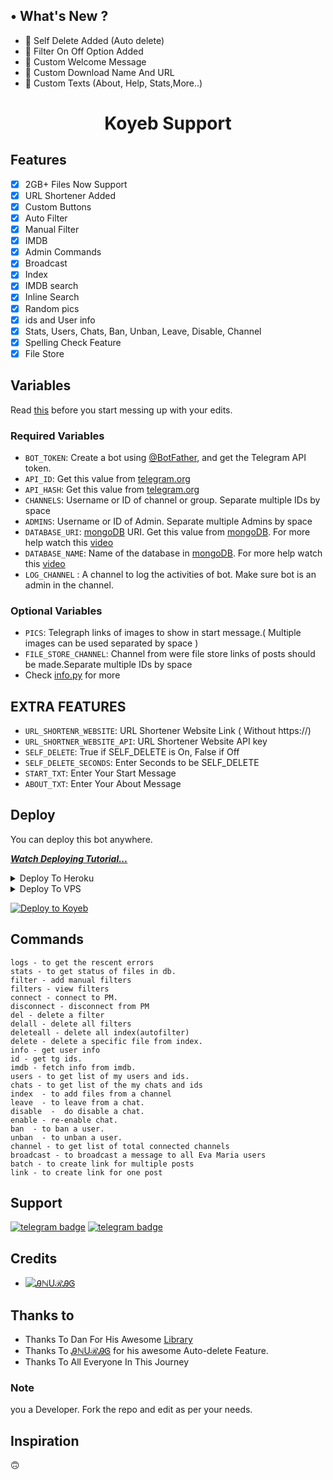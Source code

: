 ## • What's New ?

- 🔘 Self Delete Added (Auto delete)
- 🔘 Filter On Off Option Added
- 🔘 Custom Welcome Message
- 🔘 Custom Download Name And URL
- 🔘 Custom Texts (About, Help, Stats,More..)

<h1 align="center">
  <b>Koyeb Support</b>
</h1>


## Features

- [x] 2GB+ Files Now Support
- [x] URL Shortener Added
- [x] Custom Buttons
- [x] Auto Filter
- [x] Manual Filter
- [x] IMDB
- [x] Admin Commands
- [x] Broadcast
- [x] Index
- [x] IMDB search
- [x] Inline Search
- [x] Random pics
- [x] ids and User info 
- [x] Stats, Users, Chats, Ban, Unban, Leave, Disable, Channel
- [x] Spelling Check Feature
- [x] File Store
## Variables

Read [this](https://telegram.dog/sources_cods) before you start messing up with your edits.

### Required Variables
* `BOT_TOKEN`: Create a bot using [@BotFather](https://telegram.dog/BotFather), and get the Telegram API token.
* `API_ID`: Get this value from [telegram.org](https://my.telegram.org/apps)
* `API_HASH`: Get this value from [telegram.org](https://my.telegram.org/apps)
* `CHANNELS`: Username or ID of channel or group. Separate multiple IDs by space
* `ADMINS`: Username or ID of Admin. Separate multiple Admins by space
* `DATABASE_URI`: [mongoDB](https://www.mongodb.com) URI. Get this value from [mongoDB](https://www.mongodb.com). For more help watch this [video](https://youtu.be/h9QjSSmk5tw)
* `DATABASE_NAME`: Name of the database in [mongoDB](https://www.mongodb.com). For more help watch this [video](https://youtu.be/h9QjSSmk5tw)
* `LOG_CHANNEL` : A channel to log the activities of bot. Make sure bot is an admin in the channel.
### Optional Variables
* `PICS`: Telegraph links of images to show in start message.( Multiple images can be used separated by space )
* `FILE_STORE_CHANNEL`: Channel from were file store links of posts should be made.Separate multiple IDs by space
* Check [info.py](https://github.com/AM-ROBOTS/AdvAnurag/blob/main/info.py) for more
## EXTRA FEATURES
* `URL_SHORTENR_WEBSITE`: URL Shortener Website Link ( Without https://)
* `URL_SHORTNER_WEBSITE_API`: URL Shortener Website API key
* `SELF_DELETE`: True if SELF_DELETE is On, False if Off
* `SELF_DELETE_SECONDS`: Enter Seconds to be SELF_DELETE 
* `START_TXT`: Enter Your Start Message
* `ABOUT_TXT`: Enter Your About Message 


## Deploy
You can deploy this bot anywhere.

<i>**[Watch Deploying Tutorial...](https://youtu.be/RWs6sh8m2Uk)**</i>

<details><summary>Deploy To Heroku</summary>
<p>
<br>
<a href="https://heroku.com/deploy?template=https://github.com/greymattersbot/url-auto-delete-shortener-bot">
  <img src="https://www.herokucdn.com/deploy/button.svg" alt="Deploy">
</a>
</p>
</details>

<details><summary>Deploy To VPS</summary>
<p>
<pre>
git clone https://github.com/GreyMattersbot/url-auto-delete-shortener-bot
# Install Packages
pip3 install -U -r requirements.txt
Edit info.py with variables as given below then run bot
python3 bot.py
</pre>
</p>
</details>

[![Deploy to Koyeb](https://www.koyeb.com/static/images/deploy/button.svg)](https://app.koyeb.com/deploy?type=git&repository=github.com/leanardo7994/auto-filter-bot&branch=main&name=filterbot01)



## Commands
```
logs - to get the rescent errors
stats - to get status of files in db.
filter - add manual filters
filters - view filters
connect - connect to PM.
disconnect - disconnect from PM
del - delete a filter
delall - delete all filters
deleteall - delete all index(autofilter)
delete - delete a specific file from index.
info - get user info
id - get tg ids.
imdb - fetch info from imdb.
users - to get list of my users and ids.
chats - to get list of the my chats and ids 
index  - to add files from a channel
leave  - to leave from a chat.
disable  -  do disable a chat.
enable - re-enable chat.
ban  - to ban a user.
unban  - to unban a user.
channel - to get list of total connected channels
broadcast - to broadcast a message to all Eva Maria users
batch - to create link for multiple posts
link - to create link for one post
```
## Support
[![telegram badge](https://img.shields.io/badge/Telegram-Group-30302f?style=flat&logo=telegram)](https://t.me/greymatters_bots_discussion)
[![telegram badge](https://img.shields.io/badge/Telegram-Channel-30302f?style=flat&logo=telegram)](https://t.me/greymatter_bots)

## Credits 
* [![ᎯℕUℛᎯᎶ](https://img.shields.io/static/v1?label=EvaMaria&message=devs&color=critical)](https://telegram.dog/sources_cods)


## Thanks to 
 - Thanks To Dan For His Awesome [Library](https://github.com/pyrogram/pyrogram)
 - Thanks To [ᎯℕUℛᎯᎶ](https://telegram.dog/gurubhai11) for his awesome Auto-delete Feature.
 - Thanks To All Everyone In This Journey

### Note

you a Developer.
Fork the repo and edit as per your needs.

## Inspiration
🙃
